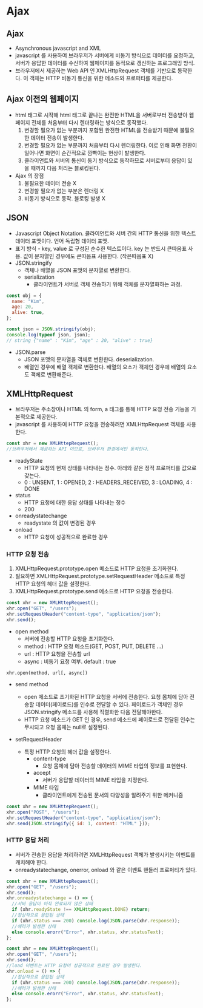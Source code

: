 # Ajax

## Ajax

- Asynchronous javascript and XML
- javascript 를 사용하여 브라우저가 서버에게 비동기 방식으로 데이터를 요청하고, 서버가 응답한 데이터를 수신하여 웹페이지를 동적으로 갱신하는 프로그래밍 방식.
- 브라우저에서 제공하는 Web API 인 XMLHttpRequest 객체를 기반으로 동작한다. 이 객체는 HTTP 비동기 통신을 위한 메소드와 프로퍼티를 제공한다.

## Ajax 이전의 웹페이지

- html 태그로 시작해 html 태그로 끝나는 완전한 HTML을 서버로부터 전송받아 웹페이지 전체를 처음부터 다시 렌더링하는 방식으로 동작했다.
  1. 변경할 필요가 없는 부분까지 포함된 완전한 HTML을 전송받기 때문에 불필요한 데이터 전송이 발생한다.
  2. 변경할 필요가 없는 부분까지 처음부터 다시 렌더링한다. 이로 인해 화면 전환이 일어나면 화면이 순간적으로 깜빡이는 현상이 발생한다.
  3. 클라이언트와 서버의 통신이 동기 방식으로 동작하므로 서버로부터 응답이 있을 때까지 다음 처리는 블로킹된다.
- Ajax 의 장점
  1. 불필요한 데이터 전송 X
  2. 변경할 필요가 없는 부분은 렌더링 X
  3. 비동기 방식으로 동작. 블로킹 발생 X

## JSON

- Javascript Object Notation. 클라이언트와 서버 간의 HTTP 통신을 위한 텍스트 데이터 포맷이다. 언어 독립형 데이터 포맷.
- 표기 방식 - key, value 로 구성된 순수한 텍스트이다. key 는 반드시 큰따옴표 사용. 값이 문자열인 경우에도 큰따옴표 사용한다. (작은따옴표 X)
- JSON.stringify
  - 객체나 배열을 JSON 포맷의 문자열로 변환한다.
  - serialization
    - 클라이언트가 서버로 객체 전송하기 위해 객체를 문자열화하는 과정.

```javascript
const obj = {
  name: "Kim",
  age: 20,
  alive: true,
};

const json = JSON.stringify(obj);
console.log(typeof json, json);
// string {"name" : "Kim", "age" : 20, "alive" : true}
```

- JSON.parse
  - JSON 포맷의 문자열을 객체로 변환한다. deserialization.
  - 배열인 경우에 배열 객체로 변환한다. 배열의 요소가 객체인 경우에 배열의 요소도 객체로 변환해준다.

## XMLHttpRequest

- 브라우저는 주소창이나 HTML 의 form, a 태그를 통해 HTTP 요청 전송 기능을 기본적으로 제공한다.
- javascript 를 사용하여 HTTP 요청을 전송하려면 XMLHttpRequest 객체를 사용한다.

```javascript
const xhr = new XMLHttepRequest();
//브라우저에서 제공하는 API 이므로, 브라우저 환경에서만 동작한다.
```

- readyState
  - HTTP 요청의 현재 상태를 나타내는 정수. 아래와 같은 정적 프로퍼티를 값으로 갖는다.
  - 0 : UNSENT, 1 : OPENED, 2 : HEADERS_RECEIVED, 3 : LOADING, 4 : DONE
- status
  - HTTP 요청에 대한 응답 상태를 나타내는 정수
  - 200
- onreadystatechange
  - readystate 의 값이 변경된 경우
- onload
  - HTTP 요청이 성공적으로 완료한 경우

### HTTP 요청 전송

1. XMLHttpRequest.prototype.open 메소드로 HTTP 요청을 초기화한다.
2. 필요하면 XMLHttpRequest.prototype.setRequestHeader 메소드로 특정 HTTP 요청의 헤더 값을 설정한다.
3. XMLHttpRequest.prototype.send 메소드로 HTTP 요청을 전송한다.

```javascript
const xhr = new XMLHttepRequest();
xhr.open("GET", "/users");
xhr.setRequestHeader("content-type", "application/json");
xhr.send();
```

- open method
  - 서버에 전송할 HTTP 요청을 초기화한다.
  - method : HTTP 요청 메소드(GET, POST, PUT, DELETE ...)
  - url : HTTP 요청을 전송할 url
  - async : 비동기 요청 여부. default : true

```
xhr.open(method, url[, async])
```

- send method

  - open 메소드로 초기화된 HTTP 요청을 서버에 전송한다. 요청 몸체에 담아 전송할 데이터(페이로드)를 인수로 전달할 수 있다. 페이로드가 객체인 경우 JSON.stringify 메소드를 사용해 직렬화한 다음 전달해야한다.
  - HTTP 요청 메소드가 GET 인 경우, send 메소드에 페이로드로 전달된 인수는 무시되고 요청 몸체는 null로 설정된다.

- setRequestHeader
  - 특정 HTTP 요청의 헤더 값을 설정한다.
    - content-type
      - 요청 몸체에 담아 전송할 데이터의 MIME 타입의 정보를 표현한다.
    - accept
      - 서버가 응답할 데이터의 MIME 타입을 지정한다.
    - MIME 타입
      - 클라이언트에게 전송된 문서의 다양성을 알려주기 위한 메커니즘

```javascript
const xhr = new XMLHttepRequest();
xhr.open("POST", "/users");
xhr.setRequestHeader("content-type", "application/json");
xhr.send(JSON.stringify({ id: 1, content: "HTML" }));
```

### HTTP 응답 처리

- 서버가 전송한 응답을 처리하려면 XMLHttpRequest 객체가 발생시키는 이벤트를 캐치해야 한다.
- onreadystatechange, onerror, onload 와 같은 이벤트 핸들러 프로퍼티가 있다.

```javascript
const xhr = new XMLHttepRequest();
xhr.open("GET", "/users");
xhr.send();
xhr.onreadystatechange = () => {
  //서버 응답이 아직 완료되지 않은 상태
  if (xhr.readyState !== XMLHttpRequest.DONE) return;
  //정상적으로 응답된 상태
  if (xhr.status === 200) console.log(JSON.parse(xhr.response));
  //에러가 발생한 상태
  else console.erorr("Error", xhr.status, xhr.statusText);
};
```

```javascript
const xhr = new XMLHttepRequest();
xhr.open("GET", "/users");
xhr.send();
//load 이벤트는 HTTP 요청이 성공적으로 완료된 경우 발생한다.
xhr.onload = () => {
  //정상적으로 응답된 상태
  if (xhr.status === 200) console.log(JSON.parse(xhr.response));
  //에러가 발생한 상태
  else console.erorr("Error", xhr.status, xhr.statusText);
};
```
